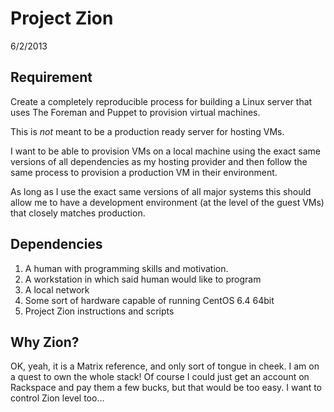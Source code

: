 
# Project Zion #
6/2/2013

## Requirement

Create a completely reproducible process for building a Linux server that uses The Foreman and Puppet to provision virtual machines.

This is *not* meant to be a production ready server for hosting VMs.

I want to be able to provision VMs on a local machine using the exact same versions of all dependencies as my hosting provider and then follow the same process to provision a production VM in their environment.

As long as I use the exact same versions of all major systems this should allow me to have a development environment (at the level of the guest VMs) that closely matches production.

## Dependencies

1. A human with programming skills and motivation.
1. A workstation in which said human would like to program
1. A local network
1. Some sort of hardware capable of running CentOS 6.4 64bit
1. Project Zion instructions and scripts

## Why Zion?

OK, yeah, it is a Matrix reference, and only sort of tongue in cheek. I am on a quest to own the whole stack! Of course I could just get an account on Rackspace and pay them a few bucks, but that would be too easy. I want to control Zion level too...
